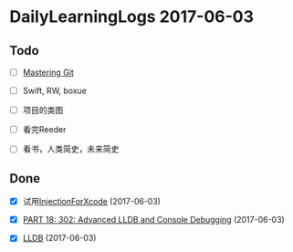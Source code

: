# DailyLearningLogs  2017-06-03

## Todo

- [ ] [Mastering Git](https://videos.raywenderlich.com/courses/81-rwdevcon-2017-vault-tutorials/lessons/6)


- [ ] Swift, RW, boxue


- [ ] 项目的类图


- [ ] 看完Reeder


- [ ] 看书，人类简史，未来简史

## Done

- [x] 试用[InjectionForXcode](https://github.com/johnno1962/injectionforxcode)  (2017-06-03)
- [x] [PART 18: 302: Advanced LLDB and Console Debugging](https://videos.raywenderlich.com/courses/59-rwdevcon-2016-vault/lessons/18)  (2017-06-03)

- [x] [LLDB](https://www.raywenderlich.com/?s=lldb&cof=FORID%3A10)  (2017-06-03)




